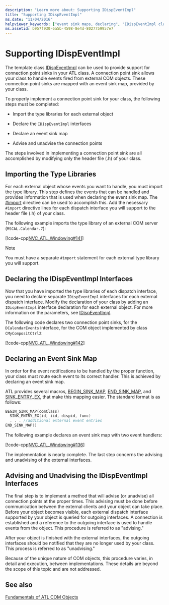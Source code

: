 ```yaml
---
description: "Learn more about: Supporting IDispEventImpl"
title: "Supporting IDispEventImpl"
ms.date: "11/04/2016"
helpviewer_keywords: ["event sink maps, declaring", "IDispEventImpl class, advising and unadvising", "SINK_ENTRY macro", "type libraries, importing", "ATL, IDispEventImpl support in COM objects", "BEGIN_SINK_MAP macro", "IDispEventImpl class, declaring"]
ms.assetid: b957f930-6a5b-4598-8e4d-8027759957e7
---
```

# Supporting IDispEventImpl

The template class [IDispEventImpl](../atl/reference/idispeventimpl-class.md) can be used to provide support for connection point sinks in your ATL class. A connection point sink allows your class to handle events fired from external COM objects. These connection point sinks are mapped with an event sink map, provided by your class.

To properly implement a connection point sink for your class, the following steps must be completed:

- Import the type libraries for each external object

- Declare the `IDispEventImpl` interfaces

- Declare an event sink map

- Advise and unadvise the connection points

The steps involved in implementing a connection point sink are all accomplished by modifying only the header file (.h) of your class.

## Importing the Type Libraries

For each external object whose events you want to handle, you must import the type library. This step defines the events that can be handled and provides information that is used when declaring the event sink map. The [#import](../preprocessor/hash-import-directive-cpp.md) directive can be used to accomplish this. Add the necessary `#import` directive lines for each dispatch interface you will support to the header file (.h) of your class.

The following example imports the type library of an external COM server (`MSCAL.Calendar.7`):

[!code-cpp[NVC_ATL_Windowing#141](../atl/codesnippet/cpp/supporting-idispeventimpl_1.h)]

> [!NOTE]
> You must have a separate `#import` statement for each external type library you will support.

## Declaring the IDispEventImpl Interfaces

Now that you have imported the type libraries of each dispatch interface, you need to declare separate `IDispEventImpl` interfaces for each external dispatch interface. Modify the declaration of your class by adding an `IDispEventImpl` interface declaration for each external object. For more information on the parameters, see [IDispEventImpl](../atl/reference/idispeventimpl-class.md).

The following code declares two connection point sinks, for the `DCalendarEvents` interface, for the COM object implemented by class `CMyCompositCtrl2`:

[!code-cpp[NVC_ATL_Windowing#142](../atl/codesnippet/cpp/supporting-idispeventimpl_2.h)]

## Declaring an Event Sink Map

In order for the event notifications to be handled by the proper function, your class must route each event to its correct handler. This is achieved by declaring an event sink map.

ATL provides several macros, [BEGIN_SINK_MAP](reference/composite-control-macros.md#begin_sink_map), [END_SINK_MAP](reference/composite-control-macros.md#end_sink_map), and [SINK_ENTRY_EX](reference/composite-control-macros.md#sink_entry_ex), that make this mapping easier. The standard format is as follows:

```cpp
BEGIN_SINK_MAP(comClass)
  SINK_ENTRY_EX(id, iid, dispid, func)
  . . . //additional external event entries
END_SINK_MAP()
```

The following example declares an event sink map with two event handlers:

[!code-cpp[NVC_ATL_Windowing#136](../atl/codesnippet/cpp/supporting-idispeventimpl_3.h)]

The implementation is nearly complete. The last step concerns the advising and unadvising of the external interfaces.

## Advising and Unadvising the IDispEventImpl Interfaces

The final step is to implement a method that will advise (or unadvise) all connection points at the proper times. This advising must be done before communication between the external clients and your object can take place. Before your object becomes visible, each external dispatch interface supported by your object is queried for outgoing interfaces. A connection is established and a reference to the outgoing interface is used to handle events from the object. This procedure is referred to as "advising."

After your object is finished with the external interfaces, the outgoing interfaces should be notified that they are no longer used by your class. This process is referred to as "unadvising."

Because of the unique nature of COM objects, this procedure varies, in detail and execution, between implementations. These details are beyond the scope of this topic and are not addressed.

## See also

[Fundamentals of ATL COM Objects](../atl/fundamentals-of-atl-com-objects.md)
